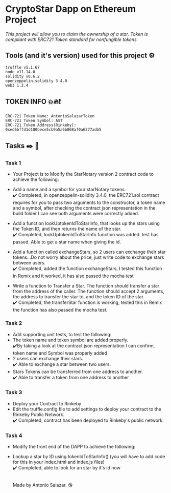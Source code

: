 # CryptoStar Dapp on Ethereum Project

_This project will allow you to claim the ownership of a star._
_Token is compliant with ERC721 Token standard for nonfungible tokens_

## Tools (and it's version) used for this project ⚙️

```
truffle v5.1.67
node v11.14.0
solidity v0.6.2
openzeppelin-solidity 3.4.0
web3 1.2.4
```

## TOKEN INFO 💥🔥❗

```
ERC-721 Token Name: AntonioSalazarToken
ERC-721 Token Symbol: AST
ERC-721 Token Address(Rinkeby): 0xed6bffd1d180bece5cb9a5a6b068af0a6377adb5
```

## Tasks ✒️ 📄

### Task 1

- Your Project is to Modify the StarNotary version 2 contract code to achieve the following:

- Add a name and a symbol for your starNotary tokens.
  <br />
  ✔️ Completed, in openzeppelin-solidity 3.4.0, the ERC721.sol contract requires for you to pass two arguments to the constructor, a token name and a symbol, after checking the contract json representation in the build folder I can see both arguments were correctly added.
- Add a function lookUptokenIdToStarInfo, that looks up the stars using the Token ID, and then returns the name of the star.
  <br />✔️ Completed, lookUptokenIdToStarInfo function was added. test has passed. Able to get a star name when giving the id.
- Add a function called exchangeStars, so 2 users can exchange their star tokens...Do not worry about the price, just write code to exchange stars between users.
  <br />✔️ Completed, added the function exchangeStars, I tested this function in Remix and it worked, it has also passed the mocha test
- Write a function to Transfer a Star. The function should transfer a star from the address of the caller. The function should accept 2 arguments, the address to transfer the star to, and the token ID of the star.
  <br />✔️ Completed, the transferStar function is working, tested this in Remix the function has also passed the mocha test.

### Task 2

- Add supporting unit tests, to test the following:
- The token name and token symbol are added properly.
  <br />✔️By taking a look at the contract json representation I can confirm, token name and Symbol was properly added
- 2 users can exchange their stars.
  <br />✔️ Able to exchange a star between two users.
- Stars Tokens can be transferred from one address to another.
  <br />✔️ Able to transfer a token from one address to another

### Task 3

- Deploy your Contract to Rinkeby
- Edit the truffle.config file to add settings to deploy your contract to the Rinkeby Public Network.
  <br />✔️ Completed, contract has been deployed to Rinkeby's public network.

### Task 4

- Modify the front end of the DAPP to achieve the following:
- Lookup a star by ID using tokenIdToStarInfo() (you will have to add code for this in your index.html and index.js files)
  <br />✔️ Completed, able to look for an star by it's id now

  <br /> Made by Antonio Salazar. 😘
